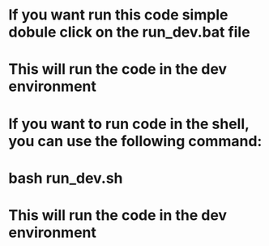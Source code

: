 # If you want run this code simple dobule click on the run_dev.bat file
# This will run the code in the dev environment

# If you want to run code in the shell, you can use the following command:
# bash run_dev.sh
# This will run the code in the dev environment